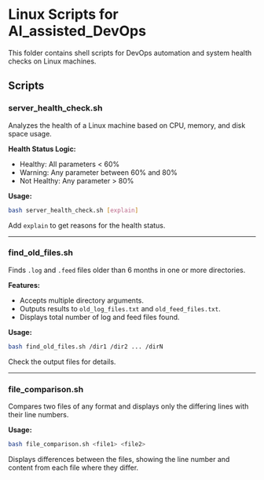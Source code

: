 # Linux Scripts for AI_assisted_DevOps

This folder contains shell scripts for DevOps automation and system health checks on Linux machines.

## Scripts

### server_health_check.sh
Analyzes the health of a Linux machine based on CPU, memory, and disk space usage.

**Health Status Logic:**
- Healthy: All parameters < 60%
- Warning: Any parameter between 60% and 80%
- Not Healthy: Any parameter > 80%

**Usage:**
```bash
bash server_health_check.sh [explain]
```
Add `explain` to get reasons for the health status.

---

### find_old_files.sh
Finds `.log` and `.feed` files older than 6 months in one or more directories.

**Features:**
- Accepts multiple directory arguments.
- Outputs results to `old_log_files.txt` and `old_feed_files.txt`.
- Displays total number of log and feed files found.

**Usage:**
```bash
bash find_old_files.sh /dir1 /dir2 ... /dirN
```
Check the output files for details.

---

### file_comparison.sh
Compares two files of any format and displays only the differing lines with their line numbers.

**Usage:**
```bash
bash file_comparison.sh <file1> <file2>
```
Displays differences between the files, showing the line number and content from each file where they differ.
